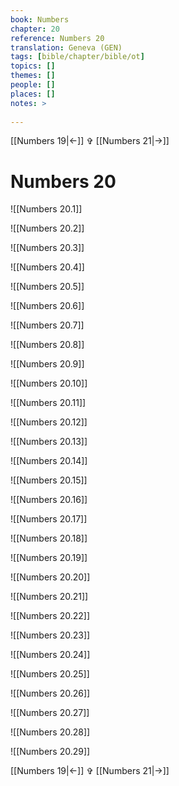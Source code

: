 ```yaml
---
book: Numbers
chapter: 20
reference: Numbers 20
translation: Geneva (GEN)
tags: [bible/chapter/bible/ot]
topics: []
themes: []
people: []
places: []
notes: >
  
---
```


[[Numbers 19|<-]] ✞ [[Numbers 21|->]]

# Numbers 20

![[Numbers 20.1]]

![[Numbers 20.2]]

![[Numbers 20.3]]

![[Numbers 20.4]]

![[Numbers 20.5]]

![[Numbers 20.6]]

![[Numbers 20.7]]

![[Numbers 20.8]]

![[Numbers 20.9]]

![[Numbers 20.10]]

![[Numbers 20.11]]

![[Numbers 20.12]]

![[Numbers 20.13]]

![[Numbers 20.14]]

![[Numbers 20.15]]

![[Numbers 20.16]]

![[Numbers 20.17]]

![[Numbers 20.18]]

![[Numbers 20.19]]

![[Numbers 20.20]]

![[Numbers 20.21]]

![[Numbers 20.22]]

![[Numbers 20.23]]

![[Numbers 20.24]]

![[Numbers 20.25]]

![[Numbers 20.26]]

![[Numbers 20.27]]

![[Numbers 20.28]]

![[Numbers 20.29]]

[[Numbers 19|<-]] ✞ [[Numbers 21|->]]
